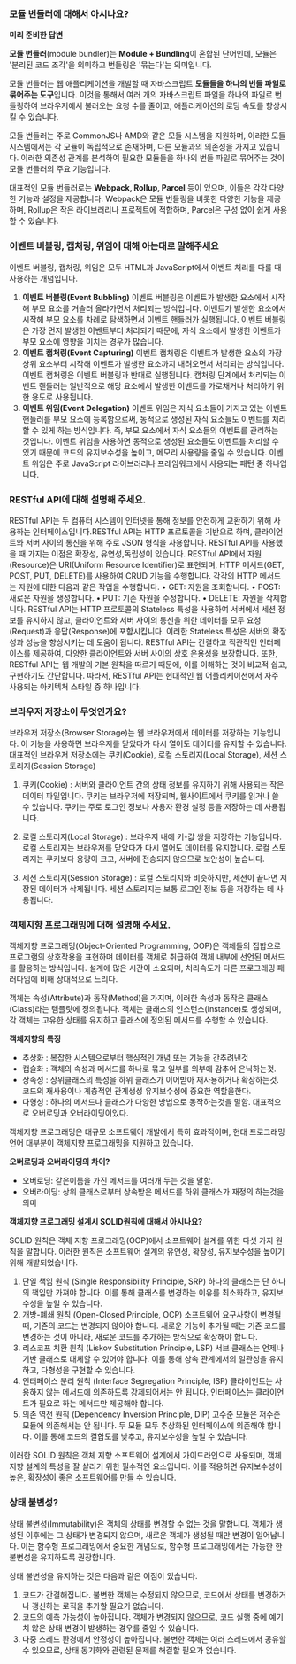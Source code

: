 ### 모듈 번들러에 대해서 아시나요?

**미리 준비한 답변**

**모듈 번들러**(module bundler)는 **Module + Bundling**이 혼합된 단어인데, 모듈은 '분리된 코드 조각'을 의미하고 번들링은 '묶는다'는 의미입니다.

모듈 번들러는 웹 애플리케이션을 개발할 때 자바스크립트 **모듈들을 하나의 번들 파일로 묶어주는 도구**입니다. 이것을 통해서 여러 개의 자바스크립트 파일을 하나의 파일로 번들링하여 브라우저에서 불러오는 요청 수를 줄이고, 애플리케이션의 로딩 속도를 향상시킬 수 있습니다.

모듈 번들러는 주로 CommonJS나 AMD와 같은 모듈 시스템을 지원하며, 이러한 모듈 시스템에서는 각 모듈이 독립적으로 존재하며, 다른 모듈과의 의존성을 가지고 있습니다. 이러한 의존성 관계를 분석하여 필요한 모듈들을 하나의 번들 파일로 묶어주는 것이 모듈 번들러의 주요 기능입니다.

대표적인 모듈 번들러로는 **Webpack, Rollup, Parcel** 등이 있으며, 이들은 각각 다양한 기능과 설정을 제공합니다. Webpack은 모듈 번들링을 비롯한 다양한 기능을 제공하며, Rollup은 작은 라이브러리나 프로젝트에 적합하며, Parcel은 구성 없이 쉽게 사용할 수 있습니다.


### 이벤트 버블링, 캡처링, 위임에 대해 아는대로 말해주세요

이벤트 버블링, 캡처링, 위임은 모두 HTML과 JavaScript에서 이벤트 처리를 다룰 때 사용하는 개념입니다.

1. **이벤트 버블링(Event Bubbling)**
이벤트 버블링은 이벤트가 발생한 요소에서 시작해 부모 요소를 거슬러 올라가면서 처리되는 방식입니다. 이벤트가 발생한 요소에서 시작해 부모 요소를 차례로 탐색하면서 이벤트 핸들러가 실행됩니다. 이벤트 버블링은 가장 먼저 발생한 이벤트부터 처리되기 때문에, 자식 요소에서 발생한 이벤트가 부모 요소에 영향을 미치는 경우가 많습니다.
2. **이벤트 캡처링(Event Capturing)**
이벤트 캡처링은 이벤트가 발생한 요소의 가장 상위 요소부터 시작해 이벤트가 발생한 요소까지 내려오면서 처리되는 방식입니다. 이벤트 캡처링은 이벤트 버블링과 반대로 실행됩니다. 캡처링 단계에서 처리되는 이벤트 핸들러는 일반적으로 해당 요소에서 발생한 이벤트를 가로채거나 처리하기 위한 용도로 사용됩니다.
3. **이벤트 위임(Event Delegation)**
이벤트 위임은 자식 요소들이 가지고 있는 이벤트 핸들러를 부모 요소에 등록함으로써, 동적으로 생성된 자식 요소들도 이벤트를 처리할 수 있게 하는 방식입니다. 즉, 부모 요소에서 자식 요소들의 이벤트를 관리하는 것입니다. 이벤트 위임을 사용하면 동적으로 생성된 요소들도 이벤트를 처리할 수 있기 때문에 코드의 유지보수성을 높이고, 메모리 사용량을 줄일 수 있습니다. 이벤트 위임은 주로 JavaScript 라이브러리나 프레임워크에서 사용되는 패턴 중 하나입니다.

### RESTful API에 대해 설명해 주세요. 
RESTful API는 두 컴퓨터 시스템이 인터넷을 통해 정보를 안전하게 교환하기 위해 사용하는 인터페이스입니다.RESTful API는 HTTP 프로토콜을 기반으로 하며, 클라이언트와 서버 사이의 통신을 위해 주로 JSON 형식을 사용합니다. RESTful API를 사용했을 때 가지는 이점은 확장성, 유연성,독립성이 있습니다. 
RESTful API에서 자원(Resource)은 URI(Uniform Resource Identifier)로 표현되며, HTTP 메서드(GET, POST, PUT, DELETE)를 사용하여 CRUD 기능을 수행합니다. 각각의 HTTP 메서드는 자원에 대한 다음과 같은 작업을 수행합니다.
•	GET: 자원을 조회합니다.
•	POST: 새로운 자원을 생성합니다.
•	PUT: 기존 자원을 수정합니다.
•	DELETE: 자원을 삭제합니다.
RESTful API는 HTTP 프로토콜의 Stateless 특성을 사용하여 서버에서 세션 정보를 유지하지 않고, 클라이언트와 서버 사이의 통신을 위한 데이터를 모두 요청(Request)과 응답(Response)에 포함시킵니다. 이러한 Stateless 특성은 서버의 확장성과 성능을 향상시키는 데 도움이 됩니다.
RESTful API는 간결하고 직관적인 인터페이스를 제공하여, 다양한 클라이언트와 서버 사이의 상호 운용성을 보장합니다. 또한, RESTful API는 웹 개발의 기본 원칙을 따르기 때문에, 이를 이해하는 것이 비교적 쉽고, 구현하기도 간단합니다. 따라서, RESTful API는 현대적인 웹 어플리케이션에서 자주 사용되는 아키텍처 스타일 중 하나입니다.



### 브라우저 저장소이 무엇인가요? 

브라우저 저장소(Browser Storage)는 웹 브라우저에서 데이터를 저장하는 기능입니다. 이 기능을 사용하면 브라우저를 닫았다가 다시 열어도 데이터를 유지할 수 있습니다.대표적인 브라우저 저장소에는 쿠키(Cookie), 로컬 스토리지(Local Storage), 세션 스토리지(Session Storage)

1.	쿠키(Cookie) : 서버와 클라이언트 간의 상태 정보를 유지하기 위해 사용되는 작은 데이터 파일입니다. 쿠키는 브라우저에 저장되며, 웹사이트에서 쿠키를 읽거나 쓸 수 있습니다. 
쿠키는 주로 로그인 정보나 사용자 환경 설정 등을 저장하는 데 사용됩니다.

2.	로컬 스토리지(Local Storage) : 브라우저 내에 키-값 쌍을 저장하는 기능입니다. 로컬 스토리지는 브라우저를 닫았다가 다시 열어도 데이터를 유지합니다. 로컬 스토리지는 쿠키보다 용량이 크고, 서버에 전송되지 않으므로 보안성이 높습니다.

3.	세션 스토리지(Session Storage) : 로컬 스토리지와 비슷하지만, 세션이 끝나면 저장된 데이터가 삭제됩니다. 세션 스토리지는 보통 로그인 정보 등을 저장하는 데 사용됩니다.

### 객체지향 프로그래밍에 대해 설명해 주세요.
객체지향 프로그래밍(Object-Oriented Programming, OOP)은 객체들의 집합으로 프로그램의 상호작용을 표현하며 데이터를 객체로 취급하여 객체 내부에 선언된 메서드를 활용하는 방식입니다. 설계에 많은 시간이 소요되며, 처리속도가 다른 프로그래밍 패러다임에 비해 상대적으로 느리다.  

객체는 속성(Attribute)과 동작(Method)을 가지며, 이러한 속성과 동작은 클래스(Class)라는 템플릿에 정의됩니다. 객체는 클래스의 인스턴스(Instance)로 생성되며, 각 객체는 고유한 상태를 유지하고 클래스에 정의된 메서드를 수행할 수 있습니다.


**객체지향의 특징**

- 추상화 : 복잡한 시스템으로부터 핵심적인 개념 또는 기능을 간추려낸것
- 캡슐화 : 객체의 속성과 메서드를 하나로 묶고 일부를 외부에 감추어 은닉하는것.
- 상속성 : 상위클래스의 특성을 하위 클래스가 이어받아 재사용하거나 확장하는것. 코드의 재사용이나 계층적인 관계생성 유지보수성에 중요한 역할을한다.
- 다형성 : 하나의 메서드나 클래스가 다양한 방법으로 동작하는것을 말함. 대표적으로 오버로딩과 오버라이딩이있다.

객체지향 프로그래밍은 대규모 소프트웨어 개발에서 특히 효과적이며, 현대 프로그래밍 언어 대부분이 객체지향 프로그래밍을 지원하고 있습니다.

**오버로딩과 오버라이딩의 차이?**

- 오버로딩: 같은이름을 가진 메서드를 여러개 두는 것을 말함.
- 오버라이딩: 상위 클래스로부터 상속받은 메서드를 하위 클래스가 재정의 하는것을 의미

**객체지향 프로그래밍 설계시 SOLID원칙에 대해서 아시나요?**

SOLID 원칙은 객체 지향 프로그래밍(OOP)에서 소프트웨어 설계를 위한 다섯 가지 원칙을 말합니다. 이러한 원칙은 소프트웨어 설계의 유연성, 확장성, 유지보수성을 높이기 위해 개발되었습니다.

1. 단일 책임 원칙 (Single Responsibility Principle, SRP)
하나의 클래스는 단 하나의 책임만 가져야 합니다. 이를 통해 클래스를 변경하는 이유를 최소화하고, 유지보수성을 높일 수 있습니다.
2. 개방-폐쇄 원칙 (Open-Closed Principle, OCP)
소프트웨어 요구사항이 변경될 때, 기존의 코드는 변경되지 않아야 합니다. 새로운 기능이 추가될 때는 기존 코드를 변경하는 것이 아니라, 새로운 코드를 추가하는 방식으로 확장해야 합니다.
3. 리스코프 치환 원칙 (Liskov Substitution Principle, LSP)
서브 클래스는 언제나 기반 클래스로 대체할 수 있어야 합니다. 이를 통해 상속 관계에서의 일관성을 유지하고, 다형성을 구현할 수 있습니다.
4. 인터페이스 분리 원칙 (Interface Segregation Principle, ISP)
클라이언트는 사용하지 않는 메서드에 의존하도록 강제되어서는 안 됩니다. 인터페이스는 클라이언트가 필요로 하는 메서드만 제공해야 합니다.
5. 의존 역전 원칙 (Dependency Inversion Principle, DIP)
고수준 모듈은 저수준 모듈에 의존해서는 안 됩니다. 두 모듈 모두 추상화된 인터페이스에 의존해야 합니다. 이를 통해 코드의 결합도를 낮추고, 유지보수성을 높일 수 있습니다.

이러한 SOLID 원칙은 객체 지향 소프트웨어 설계에서 가이드라인으로 사용되며, 객체 지향 설계의 특성을 잘 살리기 위한 필수적인 요소입니다. 이를 적용하면 유지보수성이 높은, 확장성이 좋은 소프트웨어를 만들 수 있습니다.
### 상태 불변성?

상태 불변성(Immutability)은 객체의 상태를 변경할 수 없는 것을 말합니다. 객체가 생성된 이후에는 그 상태가 변경되지 않으며, 새로운 객체가 생성될 때만 변경이 일어납니다. 이는 함수형 프로그래밍에서 중요한 개념으로, 함수형 프로그래밍에서는 가능한 한 불변성을 유지하도록 권장합니다.

상태 불변성을 유지하는 것은 다음과 같은 이점이 있습니다.

1. 코드가 간결해집니다.
불변한 객체는 수정되지 않으므로, 코드에서 상태를 변경하거나 갱신하는 로직을 추가할 필요가 없습니다.
2. 코드의 예측 가능성이 높아집니다.
객체가 변경되지 않으므로, 코드 실행 중에 예기치 않은 상태 변경이 발생하는 경우를 줄일 수 있습니다.
3. 다중 스레드 환경에서 안정성이 높아집니다.
불변한 객체는 여러 스레드에서 공유할 수 있으므로, 상태 동기화와 관련된 문제를 해결할 필요가 없습니다.

